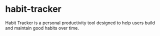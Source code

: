 # habit-tracker
Habit Tracker is a personal productivity tool designed to help users build and maintain good habits over time.
